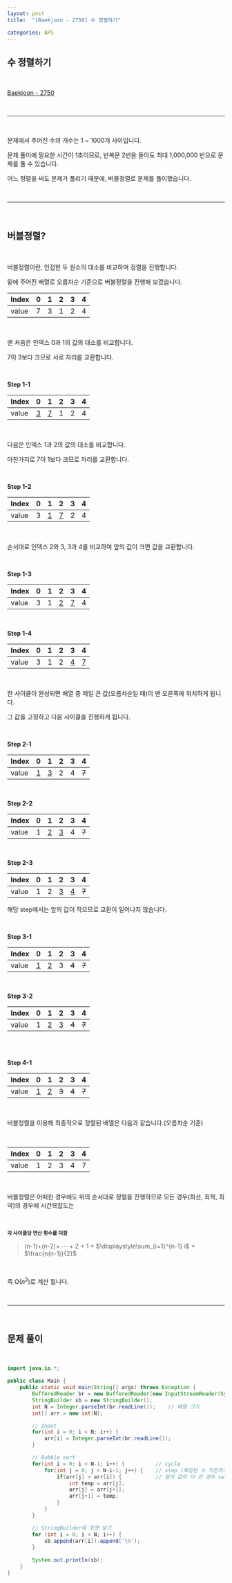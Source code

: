 ```yaml
---
layout: post
title:  "[Baekjoon - 2750] 수 정렬하기"

categories: APS
---
```


## 수 정렬하기 

<br>

[Baekjoon - 2750](https://www.acmicpc.net/problem/2750)

<br>

***

<br>

문제에서 주어진 수의 개수는 1 ~ 1000개 사이입니다.

문제 풀이에 필요한 시간이 1초이므로, 반복문 2번을 돌아도 최대 1,000,000 번으로 문제를 풀 수 있습니다.

어느 정렬을 써도 문제가 풀리기 때문에, 버블정렬로 문제를 풀이했습니다.

<br>

***

<br>

## 버블정렬?

<br>

버블정렬이란, 인접한 두 원소의 대소를 비교하며 정렬을 진행합니다.

밑에 주어진 배열로 오름차순 기준으로 버블정렬을 진행해 보겠습니다.

| Index | 0 | 1 | 2 | 3 | 4 |
|---|---|---|---|---|---|
|value| 7 | 3 | 1 | 2 | 4 |

<br>

맨 처음은 인덱스 0과 1의 값의 대소를 비교합니다.

7이 3보다 크므로 서로 자리를 교환합니다.

<br>

**Step 1-1**

| Index | 0 | 1 | 2 | 3 | 4 |
|---|---|---|---|---|---|
|value| <u>3</u> | <u>7</u> | 1 | 2 | 4 |

<br>

다음은 인덱스 1과 2의 값의 대소를 비교합니다.

마찬가지로 7이 1보다 크므로 자리를 교환합니다.

<br>

**Step 1-2**

| Index | 0 | 1 | 2 | 3 | 4 |
|---|---|---|---|---|---|
|value| 3 | <u>1</u> | <u>7</u> | 2 | 4 |

<br>

순서대로 인덱스 2와 3, 3과 4를 비교하여 앞의 값이 크면 값을 교환합니다.

<br>

**Step 1-3**

| Index | 0 | 1 | 2 | 3 | 4 |
|---|---|---|---|---|---|
|value| 3 | 1 | <u>2</u> | <u>7</u> | 4 |

<br>

**Step 1-4**

| Index | 0 | 1 | 2 | 3 | 4 |
|---|---|---|---|---|---|
|value| 3 | 1 | 2 | <u>4</u> | <u>7</u> |

<br>

한 사이클이 완성되면 배열 중 제일 큰 값(오름차순일 때)이 맨 오른쪽에 위치하게 됩니다.

그 값을 고정하고 다음 사이클을 진행하게 됩니다.

<br>

**Step 2-1**

| Index | 0 | 1 | 2 | 3 | 4 |
|---|---|---|---|---|---|
|value| <u>1</u> | <u>3</u> | 2 | 4 | ~~7~~ |

<br>

**Step 2-2**

| Index | 0 | 1 | 2 | 3 | 4 |
|---|---|---|---|---|---|
|value| 1 | <u>2</u> | <u>3</u> | 4 | ~~7~~ |

<br>

**Step 2-3**

| Index | 0 | 1 | 2 | 3 | 4 |
|---|---|---|---|---|---|
|value| 1 | 2 | <u>3</u> | <u>4</u> | ~~7~~ |

해당 step에서는 앞의 값이 작으므로 교환이 일어나지 않습니다.

<br>

**Step 3-1**

| Index | 0 | 1 | 2 | 3 | 4 |
|---|---|---|---|---|---|
|value| <u>1</u> | <u>2</u> | 3 | ~~4~~ | ~~7~~ |

<br>

**Step 3-2**

| Index | 0 | 1 | 2 | 3 | 4 |
|---|---|---|---|---|---|
|value| 1 | <u>2</u> | <u>3</u> | ~~4~~ | ~~7~~ |

<br>

<br>

**Step 4-1**

| Index | 0 | 1 | 2 | 3 | 4 |
|---|---|---|---|---|---|
|value| <u>1</u> | <u>2</u> | ~~3~~ | ~~4~~ | ~~7~~ |

<br>

버블정렬을 이용해 최종적으로 정렬된 배열은 다음과 같습니다.(오름차순 기준)

<br>

| Index | 0 | 1 | 2 | 3 | 4 |
|---|---|---|---|---|---|
|value| 1 | 2 | 3 | 4 | 7 |

<br>

버블정렬은 어떠한 경우에도 위의 순서대로 정렬을 진행하므로 모든 경우(최선, 최적, 최악)의 경우에 시간복잡도는

<br>

<small>__각 사이클당 연산 횟수를 더함__</small>
> (n-1)+(n-2)+ $\cdots$ + 2 + 1 = $\displaystyle\sum_{i=1}^{n-1} i$  = $\frac{n(n-1)}{2}$

<br>

즉 O($n^{2}$)로 계산 됩니다.

<br>

***

<br>

## 문제 풀이

<br>

```java
import java.io.*;

public class Main {
    public static void main(String[] args) throws Exception {
        BufferedReader br = new BufferedReader(new InputStreamReader(System.in));
        StringBuilder sb = new StringBuilder();
        int N = Integer.parseInt(br.readLine());    // 배열 크기
        int[] arr = new int[N];

        // Input
        for(int i = 0; i < N; i++) {
            arr[i] = Integer.parseInt(br.readLine());
        }

        // Bubble sort
        for(int i = 0; i < N-1; i++) {          // cycle
            for(int j = 0; j < N-i-1; j++) {    // step (확정된 수 직전까지 비교)
                if(arr[j] > arr[i]) {           // 앞의 값이 더 큰 경우 swap
                    int temp = arr[j];
                    arr[j] = arr[j+1];
                    arr[j+1] = temp;
                }
            }
        }

        // StringBuilder에 포맷 넣기
        for (int i = 0; i < N; i++) {
			sb.append(arr[i]).append('\n');
		}
		
		System.out.println(sb);
    }
}
```





